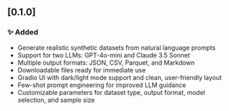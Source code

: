 ## [0.1.0]

### ✨ Added
- Generate realistic synthetic datasets from natural language prompts
- Support for two LLMs: GPT-4o-mini and Claude 3.5 Sonnet
- Multiple output formats: JSON, CSV, Parquet, and Markdown
- Downloadable files ready for immediate use
- Gradio UI with dark/light mode support and clean, user-friendly layout
- Few-shot prompt engineering for improved LLM guidance
- Customizable parameters for dataset type, output format, model selection, and sample size
